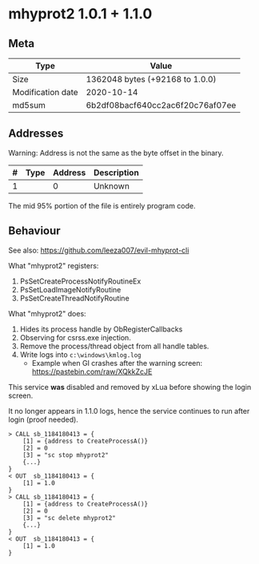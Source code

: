 # mhyprot2 1.0.1 + 1.1.0

## Meta

| Type              | Value                            |
|-------------------|----------------------------------|
| Size              | 1362048 bytes (+92168 to 1.0.0)  |
| Modification date | 2020-10-14                       |
| md5sum            | 6b2df08bacf640cc2ac6f20c76af07ee |


## Addresses

Warning: Address is not the same as the byte offset in the binary.

| # | Type     | Address | Description                     |
|---|----------|---------|---------------------------------|
| 1 |          | 0       | Unknown                         |

The mid 95% portion of the file is entirely program code.


## Behaviour

See also: https://github.com/leeza007/evil-mhyprot-cli


What "mhyprot2" registers:

1. PsSetCreateProcessNotifyRoutineEx
2. PsSetLoadImageNotifyRoutine
3. PsSetCreateThreadNotifyRoutine

What "mhyprot2" does:

1. Hides its process handle by ObRegisterCallbacks
2. Observing for csrss.exe injection.
3. Remove the process/thread object from all handle tables.
4. Write logs into `c:\windows\kmlog.log`
    * Example when GI crashes after the warning screen: https://pastebin.com/raw/XQkkZcJE

This service **was** disabled and removed by xLua before showing the login screen.

It no longer appears in 1.1.0 logs, hence the service continues to run after login (proof needed).


	> CALL sb_1184180413 = {
		[1] = {address to CreateProcessA()}
		[2] = 0
		[3] = "sc stop mhyprot2"
		{...}
	}
	< OUT  sb_1184180413 = {
		[1] = 1.0
	}
	> CALL sb_1184180413 = {
		[1] = {address to CreateProcessA()}
		[2] = 0
		[3] = "sc delete mhyprot2"
		{...}
	}
	< OUT  sb_1184180413 = {
		[1] = 1.0
	}
